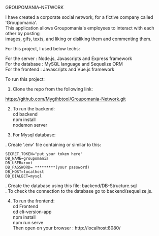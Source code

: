 GROUPOMANIA-NETWORK

I have created a corporate social network, for a fictive company called 'Groupomania'.<br>
This application allows Groupomania's employees to interact with each other by posting<br>
images, gifs, texts, and liking or disliking them and commenting them.

For this project, I used below techs:

For the server : Node.js, Javascripts and Express framework<br>
For the database : MySQL language and Sequelize ORM<br>
For the frontend : Javascripts and Vue.js framework

To run this project:

1. Clone the repo from the following link:

 https://github.com/Mygthbtool/Groupomania-Network.git

2. To run the backend: <br>
  cd backend <br>
  npm install <br>
  nodemon server

3. For Mysql database:

 . Create '.env' file containing or similar to this:   

    SECRET_TOKEN="put your token here"
    DB_NAME=groupomania
    DB_USER=root
    DB_PASSWORD= *********(your password)
    DB_HOST=localhost
    DB_DIALECT=mysql

 . Create the database using this file: backend/DB-Structure.sql<br>
 . To check the connection to the database go to backend/sequelize.js.

4. To run the frontend:<br>
   cd Frontend<br>
   cd cli-version-app<br>
   npm install<br>
   npm run serve<br>
   Then open on your browser : http://localhost:8080/

